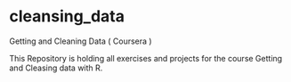 # cleansing_data
Getting and Cleaning Data ( Coursera ) 

This Repository is holding all exercises and projects for the course Getting and Cleasing data with R. 


